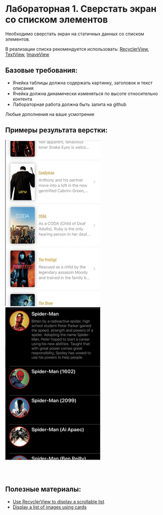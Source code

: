 # Лабораторная 1. Сверстать экран со списком элементов

Необходимо сверстать экран на статичных данных со списком элементов.

В реализации списка рекомендуется использовать: [RecyclerView](https://developer.android.com/reference/kotlin/androidx/recyclerview/widget/RecyclerView), [TextView](https://developer.android.com/reference/android/widget/TextView), [ImaveView](https://developer.android.com/reference/android/widget/ImageView)

## Базовые требования:

- Ячейка таблицы должна содержать картинку, заголовок и текст описания
- Ячейка должна динамически изменяться по высоте относительно контента
- Лабораторная работа должна быть залита на github

Любые дополнения на ваше усмотрение

## Примеры результата верстки:

<img src='../Flutter/Images/4.png' width="300"/><img src='../Flutter/Images/5.png' width="300"/>

<br>
<br>

## Полезные материалы:

- [Use RecyclerView to display a scrollable list](https://developer.android.com/codelabs/basic-android-kotlin-training-affirmations-app#0)
- [Display a list of images using cards](https://developer.android.com/codelabs/basic-android-kotlin-training-affirmations-app-polish#0)
